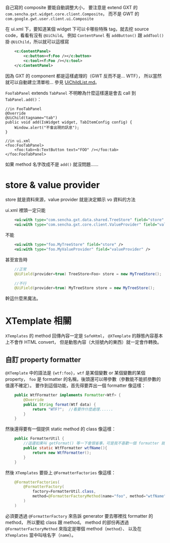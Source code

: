 自己寫的 composite 要能自動調整大小，
要注意是 extend GXT 的 `com.sencha.gxt.widget.core.client.Composite`，
而不是 GWT 的 `com.google.gwt.user.client.ui.Composite`

在 ui.xml 下，要知道某個 widget 下可以卡哪些特殊 tag，就去挖 source code，看看有沒有 `@UiChild`。
例如 `ContentPanel` 有 `addButton()` 跟 `addTool()` 掛 `@UiChild`，所以就可以這樣寫

```XML
	<c:ContentPanel>
		<c:button><f:Foo /></c:button>
		<c:tool><f:Foo /></c:tool>
	</c:ContentPanel>
```


因為 GXT 的 component 都是這樣處理的（GWT 反而不是... WTF），
所以當然就可以自動建立清單啦... 參見 [UiChildList.md](UiChildList.md)。

`FooTabPanel` extends `TabPanel` 不明瞭為什麼這樣還是會去 call 到 `TabPanel.add()`：

	//in FooTabPanel
	@Override
	@UiChild(tagname="tab")
	public void add(IsWidget widget, TabItemConfig config) {
		Window.alert("不會出現的訊息");
	}

	//in ui.xml
	<foo:FooTabPanel>
		<foo:tab><b:TextButton text="FOO" /></foo:tab>
	</foo:FooTabPanel>


如果 method 名字改成不是 `add()` 就沒問題...... 


store & value provider
=======================

store 就是資料來源，value provider 就是決定顯示 vo 資料的方法

ui.xml 裡頭一定只能

```XML
	<ui:with type="com.sencha.gxt.data.shared.TreeStore" field="store" />
	<ui:with type="com.sencha.gxt.core.client.ValueProvider" field="valueProvider" />
```


不能

```XML
	<ui:with type="foo.MyTreeStore" field="store" />
	<ui:with type="foo.MyValueProvider" field="valueProvider" />
```


甚至宣告時 

```Java
	//正常
	@UiField(provider=true)	TreeStore<Foo> store = new MyTreeStore();
	
	//不行
	@UiField(provider=true)	MyTreeStore store = new MyTreeStore();
```


幹這什麼黑魔法。


XTemplate 相關
==============

`XTemplates` 的 method 回傳內容一定是 `SafeHtml`，
`@XTemplate` 的靜態內容基本上不會作 HTML convert，
但是動態內容（大括號內的東西）就一定會作轉換。


自訂 property formatter
-----------------------

`@XTemplate` 中的語法是 `{wtf:foo}`，`wtf` 是某個變數 or 某個變數的某個 property，
`foo` 是 formatter 的名稱，後頭還可以帶參數（參數能不能抓參數的值還不確定）。
要作到這個功能，首先得要弄出一個 formatter 像這樣：

```Java
	public WtfFormatter implements Formatter<Wtf> {
		@Override
		public String format(Wtf data) {
			return "WTF?";	//看要作什麼處理......
		}
	}
```


然後還得要有一個提供 static method 的 class 像這樣：

```Java
	public FormatterUtil {
		//這邊如果叫 getFormat() 等一下會很省事，可是我不喜歡一個 formatter 就要開一個 class
		public static WtfFormatter wtfName(){
			return new WtfFormatter();
		}
	}
```


然後 `XTemplates` 要掛上 `@FormatterFactories` 像這樣：

```Java
	@FormatterFactories(
		@FormatterFactory(
			factory=FormatterUtil.class, 
			method=@FormatterFactoryMethod(name="foo", method="wtfName")
		)
	)
```

	
必須要透過 `@FormatterFactory` 來告訴 generator 要去哪裡找 formatter 的 method，
所以要給 class 跟 method。
method 的部份再透過 `@FormatterFactoryMethod` 來指定是哪個 method（`method`）、
以及在 `XTemplates` 當中叫啥名字（`name`）。